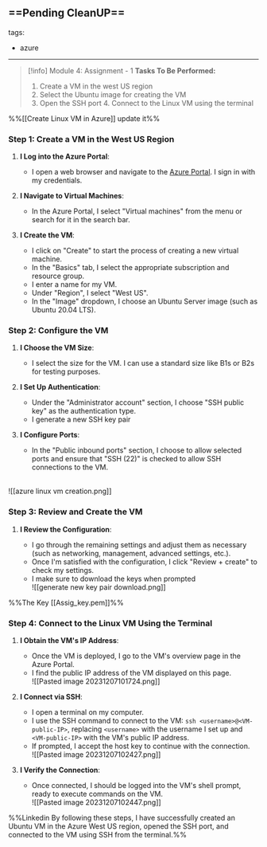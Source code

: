 ==Pending CleanUP==
---
tags:
  - azure
---
> [!info] Module 4: Assignment - 1
> **Tasks To Be Performed:** 
> 1. Create a VM in the west US region 
> 2. Select the Ubuntu image for creating the VM 
> 3. Open the SSH port 4. Connect to the Linux VM using the terminal

%%[[Create Linux VM in Azure]] update it%%

### Step 1: Create a VM in the West US Region

1. **I Log into the Azure Portal**:
    
    - I open a web browser and navigate to the [Azure Portal](https://portal.azure.com/). I sign in with my credentials.
2. **I Navigate to Virtual Machines**:
    
    - In the Azure Portal, I select "Virtual machines" from the menu or search for it in the search bar.
3. **I Create the VM**:
    
    - I click on "Create" to start the process of creating a new virtual machine.
    - In the "Basics" tab, I select the appropriate subscription and resource group.
    - I enter a name for my VM.
    - Under "Region", I select "West US".
    - In the "Image" dropdown, I choose an Ubuntu Server image (such as Ubuntu 20.04 LTS).

### Step 2: Configure the VM

1. **I Choose the VM Size**:
    
    - I select the size for the VM. I can use a standard size like B1s or B2s for testing purposes.
2. **I Set Up Authentication**:
    
    - Under the "Administrator account" section, I choose "SSH public key" as the authentication type.
    - I generate a new SSH key pair
3. **I Configure Ports**:
    
    - In the "Public inbound ports" section, I choose to allow selected ports and ensure that "SSH (22)" is checked to allow SSH connections to the VM.

<br>![[azure linux vm creation.png]]

### Step 3: Review and Create the VM

1. **I Review the Configuration**:
    
    - I go through the remaining settings and adjust them as necessary (such as networking, management, advanced settings, etc.).
    - Once I'm satisfied with the configuration, I click "Review + create" to check my settings.
    - I make sure to download the keys when prompted
      <br>![[generate new  key pair download.png]]

%%The Key [[Assig_key.pem]]%%

### Step 4: Connect to the Linux VM Using the Terminal

1. **I Obtain the VM's IP Address**:
    
    - Once the VM is deployed, I go to the VM's overview page in the Azure Portal.
    - I find the public IP address of the VM displayed on this page.
      <br>![[Pasted image 20231207101724.png]]
2. **I Connect via SSH**:
    
    - I open a terminal on my computer.
    - I use the SSH command to connect to the VM: `ssh <username>@<VM-public-IP>`, replacing `<username>` with the username I set up and `<VM-public-IP>` with the VM's public IP address.
    - If prompted, I accept the host key to continue with the connection.
      <br>![[Pasted image 20231207102427.png]]

2. **I Verify the Connection**:
    
    - Once connected, I should be logged into the VM's shell prompt, ready to execute commands on the VM.
      <br>![[Pasted image 20231207102447.png]]



%%Linkedin
By following these steps, I have successfully created an Ubuntu VM in the Azure West US region, opened the SSH port, and connected to the VM using SSH from the terminal.%%